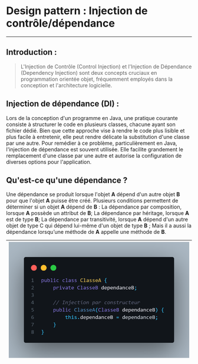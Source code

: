 # Design pattern : Injection de contrôle/dépendance
***


## Introduction :

> L'Injection de Contrôle (Control Injection) et l'Injection de Dépendance (Dependency Injection) sont deux concepts cruciaux en programmation orientée objet, fréquemment employés dans la conception et l'architecture logicielle.

## Injection de dépendance (DI) :

Lors de la conception d'un programme en Java, une pratique courante consiste à structurer le code en plusieurs classes, chacune ayant son fichier dédié. Bien que cette approche vise à rendre le code plus lisible et plus facile à entretenir, elle peut rendre délicate la substitution d'une classe par une autre. Pour remédier à ce problème, particulièrement en Java, l'injection de dépendance est souvent utilisée. Elle facilite grandement le remplacement d'une classe par une autre et autorise la configuration de diverses options pour l'application.

## Qu'est-ce qu'une dépendance ?

Une dépendance se produit lorsque l'objet **A** dépend d'un autre objet **B** pour que l'objet **A** puisse être créé. Plusieurs conditions permettent de déterminer si un objet **A** dépend de **B** :
La dépendance par composition, lorsque **A** possède un attribut de **B**;
La dépendance par héritage, lorsque **A** est de type **B**;
La dépendance par transitivité, lorsque **A** dépend d'un autre objet de type C qui dépend lui-même d'un objet de type **B** ;
Mais il a aussi la dépendance lorsqu’une méthode de **A**  appelle une méthode de **B**.

|![constrcteur](https://github.com/GeniusTom-Dev/presentation-design-pattern/blob/main/assets/constructeur.png?raw=true)|
|---|




[//]: # (| Exemple sans Injection de dépendance                                                                           | Exemple avec Injection de dépendance                                                                           |)

[//]: # (|----------------------------------------------------------------------------------------------------------------|----------------------------------------------------------------------------------------------------------------|)

[//]: # (| ![sans-di]&#40;https://github.com/GeniusTom-Dev/presentation-design-pattern/blob/main/assets/sans-di.png?raw=true&#41; | ![avec-di]&#40;https://github.com/GeniusTom-Dev/presentation-design-pattern/blob/main/assets/avec-di.png?raw=true&#41; |)